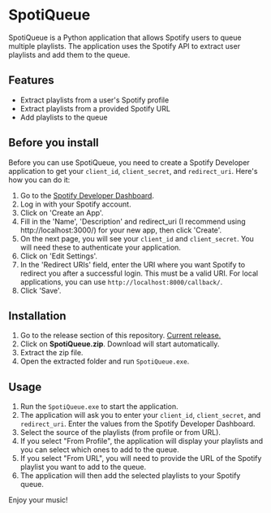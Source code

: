 # SpotiQueue

SpotiQueue is a Python application that allows Spotify users to queue multiple playlists. The application uses the Spotify API to extract user playlists and add them to the queue.

## Features

- Extract playlists from a user's Spotify profile
- Extract playlists from a provided Spotify URL
- Add playlists to the queue

## Before you install

Before you can use SpotiQueue, you need to create a Spotify Developer application to get your `client_id`, `client_secret`, and `redirect_uri`. Here's how you can do it:

1. Go to the [Spotify Developer Dashboard](https://developer.spotify.com/dashboard/).
2. Log in with your Spotify account.
3. Click on 'Create an App'.
4. Fill in the 'Name', 'Description' and redirect_uri (I recommend using http://localhost:3000/) for your new app, then click 'Create'.
5. On the next page, you will see your `client_id` and `client_secret`. You will need these to authenticate your application.
6. Click on 'Edit Settings'.
7. In the 'Redirect URIs' field, enter the URI where you want Spotify to redirect you after a successful login. This must be a valid URI. For local applications, you can use `http://localhost:8000/callback/`.
8. Click 'Save'.

## Installation

1. Go to the release section of this repository. [Current release.](https://github.com/PanPeryskop/SpotiQueue/releases/tag/v1.0)
2. Click on **SpotiQueue.zip**. Download will start automatically.
3. Extract the zip file.
4. Open the extracted folder and run `SpotiQueue.exe`.

## Usage

1. Run the `SpotiQueue.exe` to start the application.
2. The application will ask you to enter your `client_id`, `client_secret`, and `redirect_uri`. Enter the values from the Spotify Developer Dashboard.
3. Select the source of the playlists (from profile or from URL).
4. If you select "From Profile", the application will display your playlists and you can select which ones to add to the queue.
5. If you select "From URL", you will need to provide the URL of the Spotify playlist you want to add to the queue.
6. The application will then add the selected playlists to your Spotify queue.

Enjoy your music!